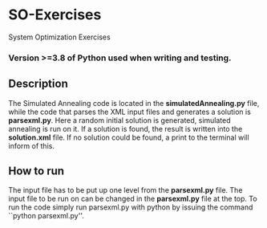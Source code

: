 # SO-Exercises
System Optimization Exercises

### Version >=3.8 of Python used when writing and testing.

## Description
The Simulated Annealing code is located in the **simulatedAnnealing.py** file,
while the code that parses the XML input files and generates a solution is
**parsexml.py**. Here a random initial solution is generated, simulated
annealing is run on it. If a solution is found, the result is written into the
**solution.xml** file. If no solution could be found, a print to the terminal
will inform of this.

## How to run
The input file has to be put up one level from the  **parsexml.py** file. The
input file to be run on can be changed in the **parsexml.py** file at the top.
To run the code simply run parsexml.py with python by issuing the command
``python parsexml.py''.
